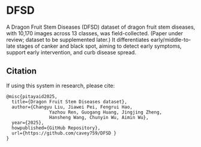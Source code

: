 # DFSD
 A Dragon Fruit Stem Diseases (DFSD) dataset of dragon fruit stem diseases, with 10,170 images across 13 classes, was field-collected. (Paper under review; dataset to be supplemented later.) It differentiates early/middle-to-late stages of canker and black spot, aiming to detect early symptoms, support early intervention, and curb disease spread.

## Citation

If using this system in research, please cite:
```
@misc{pitayaid2025,
  title={Dragon Fruit Stem Diseases dataset},
  author={Changyu Liu, Jiawei Pei, Fengrui Hao,
                Yazhou Ren, Guogang Huang, Jingjing Zheng,
                Hansheng Wang, Chunyin Wu, Aimin Wu},
  year={2025},
  howpublished={GitHub Repository},
  url={https://github.com/cavey759/DFSD }
}
```

